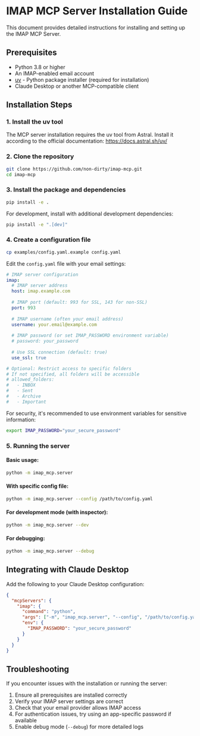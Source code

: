 # IMAP MCP Server Installation Guide

This document provides detailed instructions for installing and setting up the IMAP MCP Server.

## Prerequisites

- Python 3.8 or higher
- An IMAP-enabled email account
- [uv](https://docs.astral.sh/uv/) - Python package installer (required for installation)
- Claude Desktop or another MCP-compatible client

## Installation Steps

### 1. Install the uv tool

The MCP server installation requires the uv tool from Astral. Install it according to the official documentation:
https://docs.astral.sh/uv/

### 2. Clone the repository

```bash
git clone https://github.com/non-dirty/imap-mcp.git
cd imap-mcp
```

### 3. Install the package and dependencies

```bash
pip install -e .
```

For development, install with additional development dependencies:

```bash
pip install -e ".[dev]"
```

### 4. Create a configuration file

```bash
cp examples/config.yaml.example config.yaml
```

Edit the `config.yaml` file with your email settings:

```yaml
# IMAP server configuration
imap:
  # IMAP server address
  host: imap.example.com
  
  # IMAP port (default: 993 for SSL, 143 for non-SSL)
  port: 993
  
  # IMAP username (often your email address)
  username: your.email@example.com
  
  # IMAP password (or set IMAP_PASSWORD environment variable)
  # password: your_password
  
  # Use SSL connection (default: true)
  use_ssl: true

# Optional: Restrict access to specific folders
# If not specified, all folders will be accessible
# allowed_folders:
#   - INBOX
#   - Sent
#   - Archive
#   - Important
```

For security, it's recommended to use environment variables for sensitive information:

```bash
export IMAP_PASSWORD="your_secure_password"
```

### 5. Running the server

#### Basic usage:

```bash
python -m imap_mcp.server
```

#### With specific config file:

```bash
python -m imap_mcp.server --config /path/to/config.yaml
```

#### For development mode (with inspector):

```bash
python -m imap_mcp.server --dev
```

#### For debugging:

```bash
python -m imap_mcp.server --debug
```

## Integrating with Claude Desktop

Add the following to your Claude Desktop configuration:

```json
{
  "mcpServers": {
    "imap": {
      "command": "python",
      "args": ["-m", "imap_mcp.server", "--config", "/path/to/config.yaml"],
      "env": {
        "IMAP_PASSWORD": "your_secure_password"
      }
    }
  }
}
```

## Troubleshooting

If you encounter issues with the installation or running the server:

1. Ensure all prerequisites are installed correctly
2. Verify your IMAP server settings are correct
3. Check that your email provider allows IMAP access
4. For authentication issues, try using an app-specific password if available
5. Enable debug mode (`--debug`) for more detailed logs